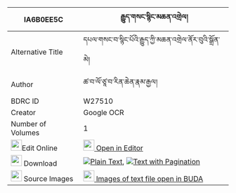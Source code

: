 |IA6B0EE5C|རྒྱུད་གསང་སྙིང་མཆན་འགྲེལ། 
| --- | --- 
|Alternative Title |དཔལ་གསང་བ་སྙིང་པོའི་རྒྱུད་ཀྱི་མཆན་འགྲེལ་ནོར་བུའི་སྒྲོན་མེ།
|Author| ཚ་བ་ལོ་ཙཱ་བ་རིན་ཆེན་རྣམ་རྒྱལ།
|BDRC ID | W27510
|Creator | Google OCR
|Number of Volumes| 1
|<img width="25" src="https://img.icons8.com/color/25/000000/edit-property.png">Edit Online| [<img width="25" src="https://avatars.githubusercontent.com/u/45091458?s=200&v=4"> Open in Editor](http://editor.openpecha.org/IA6B0EE5C)
|<img width="25" src="https://img.icons8.com/fluent/48/000000/download-2.png"/>  Download | [![](https://img.icons8.com/color/20/000000/txt.png)Plain Text](https://github.com/Openpecha/IA6B0EE5C/releases/download/v1/gyu_sang_nying_chendrel_plain_IA6B0EE5C.zip), [![](https://img.icons8.com/color/20/000000/txt.png)Text with Pagination](https://github.com/Openpecha/IA6B0EE5C/releases/download/v1/gyu_sang_nying_chendrel_pages_IA6B0EE5C.zip)
|<img width="25" src="https://img.icons8.com/plasticine/100/000000/pictures-folder.png"/>  Source Images | [<img width="25" src="https://library.bdrc.io/icons/BUDA-small.svg"> Images of text file open in BUDA](https://library.bdrc.io/show/bdr:W27510)